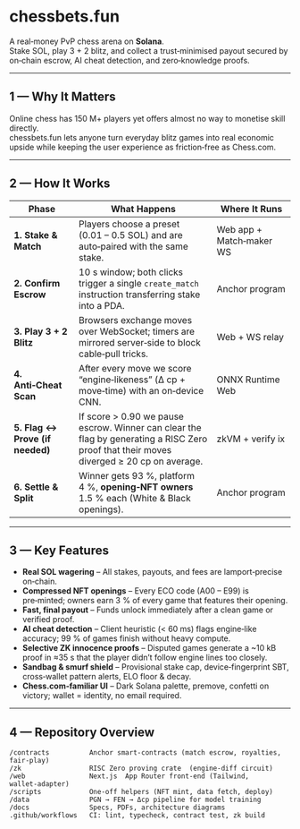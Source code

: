 # chessbets.fun

A real‑money PvP chess arena on **Solana**.  
Stake SOL, play 3 + 2 blitz, and collect a trust‑minimised payout secured by on‑chain escrow, AI cheat detection, and zero‑knowledge proofs.

---

## 1 — Why It Matters

Online chess has 150 M+ players yet offers almost no way to monetise skill directly.  
chessbets.fun lets anyone turn everyday blitz games into real economic upside while keeping the user experience as friction‑free as Chess.com.

---

## 2 — How It Works

| Phase | What Happens | Where It Runs |
|-------|--------------|---------------|
| **1. Stake & Match** | Players choose a preset (0.01 – 0.5 SOL) and are auto‑paired with the same stake. | Web app + Match‑maker WS |
| **2. Confirm Escrow** | 10 s window; both clicks trigger a single `create_match` instruction transferring stake into a PDA. | Anchor program |
| **3. Play 3 + 2 Blitz** | Browsers exchange moves over WebSocket; timers are mirrored server‑side to block cable‑pull tricks. | Web + WS relay |
| **4. Anti‑Cheat Scan** | After every move we score “engine‑likeness” (Δ cp + move‑time) with an on‑device CNN. | ONNX Runtime Web |
| **5. Flag ↔ Prove (if needed)** | If score > 0.90 we pause escrow. Winner can clear the flag by generating a RISC Zero proof that their moves diverged ≥ 20 cp on average. | zkVM + verify ix |
| **6. Settle & Split** | Winner gets 93 %, platform 4 %, **opening‑NFT owners** 1.5 % each (White & Black openings). | Anchor program |

---

## 3 — Key Features

* **Real SOL wagering** – All stakes, payouts, and fees are lamport‑precise on‑chain.
* **Compressed NFT openings** – Every ECO code (A00 – E99) is pre‑minted; owners earn 3 % of every game that features their opening.
* **Fast, final payout** – Funds unlock immediately after a clean game or verified proof.
* **AI cheat detection** – Client heuristic (< 60 ms) flags engine‑like accuracy; 99 % of games finish without heavy compute.
* **Selective ZK innocence proofs** – Disputed games generate a ~10 kB proof in ≈35 s that the player didn’t follow engine lines too closely.
* **Sandbag & smurf shield** – Provisional stake cap, device‑fingerprint SBT, cross‑wallet pattern alerts, ELO floor & decay.
* **Chess.com‑familiar UI** – Dark Solana palette, premove, confetti on victory; wallet = identity, no email required.

---

## 4 — Repository Overview

```text
/contracts          Anchor smart‑contracts (match escrow, royalties, fair‑play)
/zk                 RISC Zero proving crate  (engine‑diff circuit)
/web                Next.js  App Router front‑end (Tailwind, wallet‑adapter)
/scripts            One‑off helpers (NFT mint, data fetch, deploy)
/data               PGN → FEN → Δcp pipeline for model training
/docs               Specs, PDFs, architecture diagrams
.github/workflows   CI: lint, typecheck, contract test, zk build

